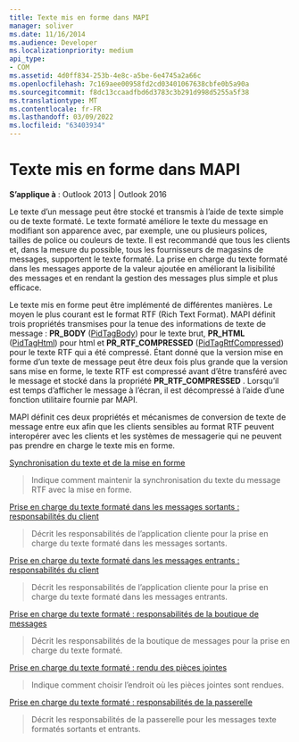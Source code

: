 ```yaml
---
title: Texte mis en forme dans MAPI
manager: soliver
ms.date: 11/16/2014
ms.audience: Developer
ms.localizationpriority: medium
api_type:
- COM
ms.assetid: 4d0ff834-253b-4e8c-a5be-6e4745a2a66c
ms.openlocfilehash: 7c169aee00958fd2cd03401067638cbfe0b5a90a
ms.sourcegitcommit: f8dc13ccaadfbd6d3783c3b291d998d5255a5f38
ms.translationtype: MT
ms.contentlocale: fr-FR
ms.lasthandoff: 03/09/2022
ms.locfileid: "63403934"
---
```

# <a name="formatted-text-in-mapi"></a>Texte mis en forme dans MAPI

**S’applique à** : Outlook 2013 | Outlook 2016
  
Le texte d’un message peut être stocké et transmis à l’aide de texte simple ou de texte formaté. Le texte formaté améliore le texte du message en modifiant son apparence avec, par exemple, une ou plusieurs polices, tailles de police ou couleurs de texte. Il est recommandé que tous les clients et, dans la mesure du possible, tous les fournisseurs de magasins de messages, supportent le texte formaté. La prise en charge du texte formaté dans les messages apporte de la valeur ajoutée en améliorant la lisibilité des messages et en rendant la gestion des messages plus simple et plus efficace.
  
Le texte mis en forme peut être implémenté de différentes manières. Le moyen le plus courant est le format RTF (Rich Text Format). MAPI définit trois propriétés transmises pour la tenue des informations de texte de message : **PR_BODY** ([PidTagBody](pidtagbody-canonical-property.md)) pour le texte brut, **PR_HTML** ([PidTagHtml](pidtaghtml-canonical-property.md)) pour html et **PR_RTF_COMPRESSED** ([PidTagRtfCompressed](pidtagrtfcompressed-canonical-property.md)) pour le texte RTF qui a été compressé. Étant donné que la version mise en forme d’un texte de message peut être deux fois plus grande que la version sans mise en forme, le texte RTF est compressé avant d’être transféré avec le message et stocké dans la propriété **PR_RTF_COMPRESSED** . Lorsqu’il est temps d’afficher le message à l’écran, il est décompressé à l’aide d’une fonction utilitaire fournie par MAPI.
  
MAPI définit ces deux propriétés et mécanismes de conversion de texte de message entre eux afin que les clients sensibles au format RTF peuvent interopérer avec les clients et les systèmes de messagerie qui ne peuvent pas prendre en charge le texte mis en forme.
  
[Synchronisation du texte et de la mise en forme](synchronizing-text-and-formatting.md)
  
> Indique comment maintenir la synchronisation du texte du message RTF avec la mise en forme.

[Prise en charge du texte formaté dans les messages sortants : responsabilités du client](supporting-formatted-text-in-outgoing-messages-client-responsibilities.md)
  
> Décrit les responsabilités de l’application cliente pour la prise en charge du texte formaté dans les messages sortants.

[Prise en charge du texte formaté dans les messages entrants : responsabilités du client](supporting-formatted-text-in-incoming-messages-client-responsibilities.md)
  
> Décrit les responsabilités de l’application cliente pour la prise en charge du texte formaté dans les messages entrants.

[Prise en charge du texte formaté : responsabilités de la boutique de messages](supporting-formatted-text-message-store-responsibilities.md)
  
> Décrit les responsabilités de la boutique de messages pour la prise en charge du texte formaté.

[Prise en charge du texte formaté : rendu des pièces jointes](supporting-formatted-text-rendering-attachments.md)
  
> Indique comment choisir l’endroit où les pièces jointes sont rendues.

[Prise en charge du texte formaté : responsabilités de la passerelle](supporting-formatted-text-gateway-responsibilities.md)
  
> Décrit les responsabilités de la passerelle pour les messages texte formatés sortants et entrants.
